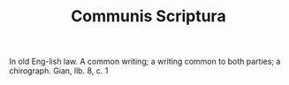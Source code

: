 ---
title: Communis Scriptura
letter: C
permalink: "/definitions/bld-communis-scriptura.html"
body: In old Eng-lish law. A common writing; a writing common to both parties; a chirograph.
  Gian, llb. 8, c. 1
published_at: '2018-07-07'
source: Black's Law Dictionary 2nd Ed (1910)
layout: post
---
